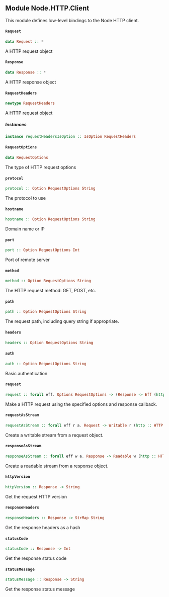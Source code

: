 ## Module Node.HTTP.Client

This module defines low-level bindings to the Node HTTP client.

#### `Request`

``` purescript
data Request :: *
```

A HTTP request object

#### `Response`

``` purescript
data Response :: *
```

A HTTP response object

#### `RequestHeaders`

``` purescript
newtype RequestHeaders
```

A HTTP request object

##### Instances
``` purescript
instance requestHeadersIsOption :: IsOption RequestHeaders
```

#### `RequestOptions`

``` purescript
data RequestOptions
```

The type of HTTP request options

#### `protocol`

``` purescript
protocol :: Option RequestOptions String
```

The protocol to use

#### `hostname`

``` purescript
hostname :: Option RequestOptions String
```

Domain name or IP

#### `port`

``` purescript
port :: Option RequestOptions Int
```

Port of remote server

#### `method`

``` purescript
method :: Option RequestOptions String
```

The HTTP request method: GET, POST, etc.

#### `path`

``` purescript
path :: Option RequestOptions String
```

The request path, including query string if appropriate.

#### `headers`

``` purescript
headers :: Option RequestOptions String
```

#### `auth`

``` purescript
auth :: Option RequestOptions String
```

Basic authentication

#### `request`

``` purescript
request :: forall eff. Options RequestOptions -> (Response -> Eff (http :: HTTP | eff) Unit) -> Eff (http :: HTTP | eff) Request
```

Make a HTTP request using the specified options and response callback.

#### `requestAsStream`

``` purescript
requestAsStream :: forall eff r a. Request -> Writable r (http :: HTTP | eff) a
```

Create a writable stream from a request object.

#### `responseAsStream`

``` purescript
responseAsStream :: forall eff w a. Response -> Readable w (http :: HTTP | eff) a
```

Create a readable stream from a response object.

#### `httpVersion`

``` purescript
httpVersion :: Response -> String
```

Get the request HTTP version

#### `responseHeaders`

``` purescript
responseHeaders :: Response -> StrMap String
```

Get the response headers as a hash

#### `statusCode`

``` purescript
statusCode :: Response -> Int
```

Get the response status code

#### `statusMessage`

``` purescript
statusMessage :: Response -> String
```

Get the response status message


